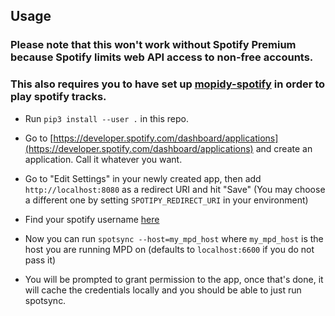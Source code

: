 ## Usage

### Please note that this won't work without Spotify Premium because Spotify limits web API access to non-free accounts.
### This also requires you to have set up [mopidy-spotify](https://github.com/mopidy/mopidy-spotify) in order to play spotify tracks.

* Run `pip3 install --user .` in this repo.

* Go to [https://developer.spotify.com/dashboard/applications](https://developer.spotify.com/dashboard/applications) and create an application. Call it whatever you want.

* Go to "Edit Settings" in your newly created app, then add
  `http://localhost:8080`
  as a redirect URI and hit "Save" (You may choose a different one by setting
  `SPOTIPY_REDIRECT_URI` in your environment)

* Find your spotify username [here](https://www.spotify.com/us/account/overview/)

* Now you can run `spotsync --host=my_mpd_host` where `my_mpd_host` is the host you
  are running MPD on (defaults to `localhost:6600` if you do not pass it)

* You will be prompted to grant permission to the app, once that's done, it
  will cache the credentials locally and you should be able to just run
  spotsync.
